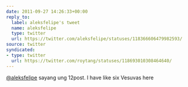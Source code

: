 ```yaml
---
date: 2011-09-27 14:26:33+00:00
reply_to:
  label: aleksfelipe's tweet
  name: aleksfelipe
  type: twitter
  url: https://twitter.com/aleksfelipe/statuses/118366606479982593/
source: twitter
syndicated:
- type: twitter
  url: https://twitter.com/roytang/statuses/118693010308464640/
---
```


[@aleksfelipe](https://twitter.com/aleksfelipe/) sayang ung 12post. I have like six Vesuvas here